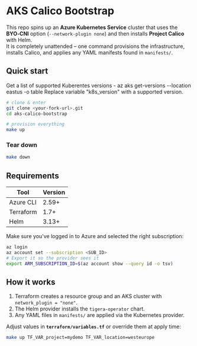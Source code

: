 # AKS Calico Bootstrap

This repo spins up an **Azure Kubernetes Service** cluster that uses the **BYO‑CNI** option (`--network-plugin none`)
and then installs **Project Calico** with Helm.  
It is completely unattended – one command provisions the infrastructure, installs Calico, and applies any YAML
manifests found in `manifests/`.

## Quick start

Get a list of supported Kuberentes versions - az aks get-versions --location eastus -o table
Replace variable "k8s_version" with a supported version. 


```bash
# clone & enter
git clone <your‑fork‑url>.git
cd aks-calico-bootstrap

# provision everything
make up
```

### Tear down

```bash
make down
```

## Requirements

| Tool | Version |
|------|---------|
| Azure CLI | 2.59+ |
| Terraform | 1.7+ |
| Helm | 3.13+ |

Make sure you've logged in to Azure and selected the right subscription:

```bash
az login
az account set --subscription <SUB_ID>
# Export it so the provider sees it
export ARM_SUBSCRIPTION_ID=$(az account show --query id -o tsv)

```

## How it works

1. Terraform creates a resource group and an AKS cluster with `network_plugin = "none"`.
2. The Helm provider installs the `tigera-operator` chart.
3. Any YAML files in `manifests/` are applied via the Kubernetes provider.

Adjust values in **`terraform/variables.tf`** or override them at apply time:

```bash
make up TF_VAR_project=mydemo TF_VAR_location=westeurope
```
